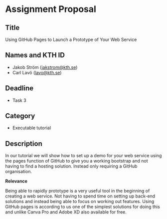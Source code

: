 # Assignment Proposal

## Title

Using GitHub Pages to Launch a Prototype of Your Web Service

## Names and KTH ID

  - Jakob Ström (jakstrom@kth.se)
  - Carl Lavö (lavo@kth.se)

## Deadline

- Task 3

## Category

- Executable tutorial

## Description

In our tutorial we will show how to set up a demo for your web service using the pages function of GitHub to give you a working bootstrap and not having to find a hosting solution. Instead only requiring a GitHub organisation.

**Relevance**

Being able to rapidly prototype is a very useful tool in the beginning of creating a web service. Not having to spend time on setting up back-end solutions and instead being able to focus on working out features. Using GitHub pages is according to us one of the simplest solutions for doing this and unlike Canva Pro and Adobe XD also available for free.


